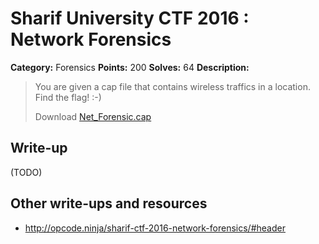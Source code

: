 # Sharif University CTF 2016 : Network Forensics

**Category:** Forensics
**Points:** 200
**Solves:** 64
**Description:**

> You are given a cap file that contains wireless traffics in a location. Find the flag! :-)
> 
> Download [Net_Forensic.cap](./Net_Forensic.cap)


## Write-up

(TODO)

## Other write-ups and resources

* <http://opcode.ninja/sharif-ctf-2016-network-forensics/#header>
